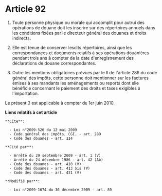 # Article 92

1. Toute personne physique ou morale qui accomplit pour autrui des opérations de douane doit les inscrire sur des répertoires
annuels dans les conditions fixées par le directeur général des douanes et droits indirects. 

2. Elle est tenue de conserver lesdits répertoires, ainsi que les correspondances et documents relatifs à ses opérations
douanières pendant trois ans à compter de la date d'enregistrement des déclarations de douane correspondantes. 

3. Outre les mentions obligatoires prévues par le II de l'article 289 du code général des impôts, cette personne doit
mentionner sur les factures émises à ses mandants les aménagements ou reports dont elle bénéficie concernant le paiement des
droits et taxes exigibles à l'importation. 

Le présent 3 est applicable à compter du 1er juin 2010.

**Liens relatifs à cet article**

	**Cite**:

	  - Loi n°2009-526 du 12 mai 2009
	  - Code général des impôts, CGI. - art. 289
	  - Code des douanes - art. 114

	**Cité par**:

	  - Arrêté du 29 septembre 2009 - art. 1 (V)
	  - Arrêté du 24 décembre 1986 - art. 42 (Ab)
	  - Code des douanes - art. 410 (V)
	  - Code des douanes - art. 413 bis (V)
	  - Code des douanes - art. 431 (V)

	**Modifié par**:

	  - Loi n°2009-1674 du 30 décembre 2009 - art. 80
